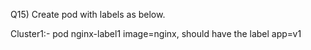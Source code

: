 Q15) Create pod with labels as below.

Cluster1:- pod nginx-label1 image=nginx, should have the label app=v1
